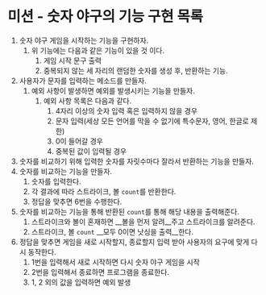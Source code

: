 # 미션 - 숫자 야구의 기능 구현 목록
1. 숫자 야구 게임을 시작하는 기능을 구현하자.
    1. 위 기능에는 다음과 같은 기능이 있을 것 이다.
        1. 게임 시작 문구 출력
        2. 중복되지 않는 세 자리의 랜덤한 숫자를 생성 후, 반환하는 기능.
2. 사용자가 문자를 입력하는 메소드를 만들자.
   1. 예외 사항이 발생하면 예외를 발생시키는 기능을 만들자.
      1. 예외 사항 목록은 다음과 같다.
         1. 4자리 이상의 숫자 입력 혹은 입력하지 않을 경우
         2. 문자 입력(세상 모든 언어를 막을 수 없기에 특수문자, 영어, 한글로 제한)
         3. 0이 들어갈 경우
         4. 중복된 값이 입력될 경우
3. 숫자를 비교하기 위해 입력한 숫자를 자릿수마다 잘라서 반환하는 기능을 만들자.
4. 숫자를 비교하는 기능을 만들자.
   1. 숫자를 입력한다.
   2. 각 결과에 따라 스트라이크, 볼 `count`를 반환한다.
   3. 정답을 맞추면 6번을 수행한다.
5. 숫자를 비교하는 기능을 통해 반환된 `count`를 통해 해당 내용을 출력해준다.
   1. 스트라이크와 볼이 혼재하면 __볼을 먼저 알려__주고 스트라이크를 알려준다.
   2. 스트라이크, 볼 `count` __모두 0이면 낫싱을 출력__한다.
6. 정답을 맞추면 게임을 새로 시작할지, 종료할지 입력 받아 사용자의 요구에 맞게 다시 동작한다.
   1. 1번을 입력해서 새로 시작하면 다시 숫자 야구 게임을 시작
   2. 2번을 입력해서 종료하면 프로그램을 종료한다.
   3. 1, 2 외의 값을 입력하면 예외 발생
